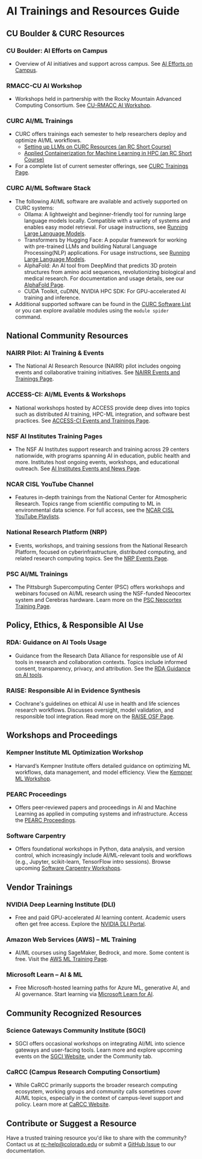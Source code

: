 # AI Trainings and Resources Guide

## CU Boulder & CURC Resources

### CU Boulder: AI Efforts on Campus
- Overview of AI initiatives and support across campus. See [AI Efforts on Campus](https://www.colorado.edu/information-technology/ai-cu-boulder/ai-efforts-campus).
### RMACC-CU AI Workshop
- Workshops held in partnership with the Rocky Mountain Advanced Computing Consortium. See [CU-RMACC AI Workshop](https://www.colorado.edu/rc/cu-rmacc-ai-workshop).
### CURC AI/ML Trainings
- CURC offers trainings each semester to help researchers deploy and optimize AI/ML workflows.
    * [Setting up LLMs on CURC Resources (an RC Short Course)](https://github.com/ResearchComputing/setting_up_llms_on_curc_resources_rc_short_course)
    * [Applied Containerization for Machine Learning in HPC (an RC Short Course)](https://colorado.libcal.com/calendar/events/contain)
- For a complete list of current semester offerings, see [CURC Trainings Page](../getting_started/current-sem-trainings.md).
### CURC AI/ML Software Stack
- The following AI/ML software are available and actively supported on CURC systems:
    * Ollama: A lightweight and beginner-friendly tool for running large language models locally. Compatible with a variety of systems and enables easy model retrieval. For usage instructions, see [Running Large Language Models](./llms.md#ollama).
    * Transformers by Hugging Face: A popular framework for working with pre-trained LLMs and building Natural Language Processing(NLP) applications. For usage instructions, see [Running Large Language Models](./llms.md#transformers-by-hugging-face).
    * AlphaFold: An AI tool from DeepMind that predicts 3D protein structures from amino acid sequences, revolutionizing biological and medical research. For documentation and usage details, see our [AlphaFold Page](../software/alphafold.md). 
    * CUDA Toolkit, cuDNN, NVIDIA HPC SDK: For GPU-accelerated AI training and inference.
- Additional supported software can be found in the [CURC Software List](../software/curc_provided_software.md) or you can explore available modules using the `module spider` command.

## National Community Resources

### NAIRR Pilot: AI Training & Events
- The National AI Research Resource (NAIRR) pilot includes ongoing events and collaborative training initiatives. See [NAIRR Events and Trainings Page](https://nairrpilot.org/pilotevents).
### ACCESS-CI: AI/ML Events & Workshops
- National workshops hosted by ACCESS provide deep dives into topics such as distributed AI training, HPC-ML integration, and software best practices. See [ACCESS-CI Events and Trainings Page](https://support.access-ci.org/events).
### NSF AI Institutes Training Pages
- The NSF AI Institutes support research and training across 29 centers nationwide, with programs spanning AI in education, public health and more. Institutes host ongoing events, workshops, and educational outreach. See [AI Institutes Events and News Page](https://aiinstitutes.org/news/).
### NCAR CISL YouTube Channel
- Features in-depth trainings from the National Center for Atmospheric Research. Topics range from scientific computing to ML in environmental data science. For full access, see the [NCAR CISL YouTube Playlists](https://www.youtube.com/@NCAR_CISL/playlists).
### National Research Platform (NRP)
- Events, workshops, and training sessions from the National Research Platform, focused on cyberinfrastructure, distributed computing, and related research computing topics. See the [NRP Events Page](https://nationalresearchplatform.org/category/events/).
### PSC AI/ML Trainings
- The Pittsburgh Supercomputing Center (PSC) offers workshops and webinars focused on AI/ML research using the NSF-funded Neocortex system and Cerebras hardware. Learn more on the [PSC Neocortex Training Page](https://www.psc.edu/resources/neocortex/training/).

## Policy, Ethics, & Responsible AI Use

### RDA: Guidance on AI Tools Usage
- Guidance from the Research Data Alliance for responsible use of AI tools in research and collaboration contexts. Topics include informed consent, transparency, privacy, and attribution. See the [RDA Guidance on AI tools](https://www.rd-alliance.org/about/code-of-conduct/rda-guidance-on-ai-tools-usage/).
### RAISE: Responsible AI in Evidence Synthesis
- Cochrane's guidelines on ethical AI use in health and life sciences research workflows. Discusses oversight, model validation, and responsible tool integration. Read more on the [RAISE OSF Page](https://osf.io/fwaud/files/osfstorage).

## Workshops and Proceedings

### Kempner Institute ML Optimization Workshop
- Harvard’s Kempner Institute offers detailed guidance on optimizing ML workflows, data management, and model efficiency. View the [Kempner ML Workshop](https://handbook.eng.kempnerinstitute.harvard.edu/s9_workshops_and_trainings/optimizing_ml_workflows/optimizing_ml_workflows.html#).
### PEARC Proceedings
- Offers peer‐reviewed papers and proceedings in AI and Machine Learning as applied in computing systems and infrastructure. Access the [PEARC Proceedings](https://dl.acm.org/doi/proceedings/10.1145/3708035).
### Software Carpentry
- Offers foundational workshops in Python, data analysis, and version control, which increasingly include AI/ML-relevant tools and workflows (e.g., Jupyter, scikit-learn, TensorFlow intro sessions). Browse upcoming [Software Carpentry Workshops](https://software-carpentry.org/workshops/workshops-upcoming/).

## Vendor Trainings

### NVIDIA Deep Learning Institute (DLI)
- Free and paid GPU-accelerated AI learning content. Academic users often get free access. Explore the [NVIDIA DLI Portal](https://www.nvidia.com/en-us/training/).
### Amazon Web Services (AWS) – ML Training
- AI/ML courses using SageMaker, Bedrock, and more. Some content is free. Visit the
[AWS ML Training Page](https://skillbuilder.aws/category/domain/artificial-intelligence).
### Microsoft Learn – AI & ML
- Free Microsoft-hosted learning paths for Azure ML, generative AI, and AI governance. Start learning via [Microsoft Learn for AI](https://learn.microsoft.com/en-us/training/paths/introduction-to-ai-on-azure/).

## Community Recognized Resources

### Science Gateways Community Institute (SGCI)
- SGCI offers occasional workshops on integrating AI/ML into science gateways and user-facing tools. Learn more and explore upcoming events on the [SGCI Website](https://sciencegateways.org/), under the Community tab.
### CaRCC (Campus Research Computing Consortium) 
- While CaRCC primarily supports the broader research computing ecosystem, working groups and community calls sometimes cover AI/ML topics, especially in the context of campus-level support and policy. Learn more at [CaRCC Website](https://carcc.org).

## Contribute or Suggest a Resource
Have a trusted training resource you'd like to share with the community?
Contact us at <rc-help@colorado.edu> or submit a [GitHub Issue](https://github.com/ResearchComputing/Documentation/issues) to our documentation.